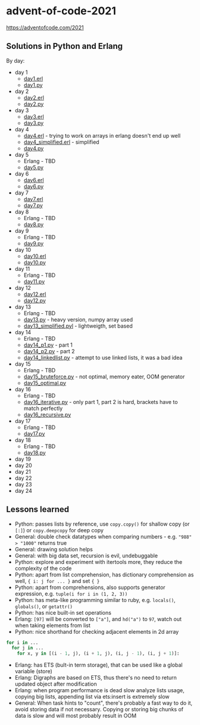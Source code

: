 # advent-of-code-2021
https://adventofcode.com/2021

## Solutions in Python and Erlang
By day:
- day 1
  - [day1.erl](day1/day1.erl)
  - [day1.py](day1/day1.py)
- day 2
  - [day2.erl](day2/day2.erl)
  - [day2.py](day2/day2.py)
- day 3
  - [day3.erl](day3/day3.erl)
  - [day3.py](day3/day3.py)
- day 4
  - [day4.erl](day4/day4.erl) - trying to work on arrays in erlang doesn't end up well
  - [day4_simplified.erl](day4/day4_simplified.erl) - simplified
  - [day4.py](day4/day4.py)
- day 5
  - Erlang - TBD
  - [day5.py](day5/day5.py)
- day 6
  - [day6.erl](day6/day6.erl)
  - [day6.py](day6/day6.py)
- day 7
  - [day7.erl](day7/day7.erl)
  - [day7.py](day7/day7.py)
- day 8
  - Erlang - TBD
  - [day8.py](day8/day8.py)
- day 9
  - Erlang - TBD
  - [day9.py](day9/day9.py)
- day 10
  - [day10.erl](day10/day10.erl)
  - [day10.py](day10/day10.py)
- day 11
  - Erlang - TBD
  - [day11.py](day11/day11.py)
- day 12
  - [day12.erl](day12/day12.erl)
  - [day12.py](day12/day12.py)
- day 13
  - Erlang - TBD
  - [day13.py](day13/day13.py) - heavy version, numpy array used
  - [day13_simplified.pyl](day13/day13_simplified.py) - lightweigth, set based
- day 14
  - Erlang - TBD
  - [day14_p1.py](day14/day14_p1.py) - part 1
  - [day14_p2.py](day14/day14_p2.py) - part 2
  - [day14_linkedlist.py](day14/day14_linkedlist.py) - attempt to use linked lists, it was a bad idea
- day 15
  - Erlang - TBD
  - [day15_bruteforce.py](day15/day15_bruteforce.py) - not optimal, memory eater, OOM generator
  - [day15_optimal.py](day15/day15_optimal.py)
- day 16
  - Erlang - TBD
  - [day16_iterative.py](day16/day16_iterative.py) - only part 1, part 2 is hard, brackets have to match perfectly
  - [day16_recursive.py](day16/day16_recursive.py)
- day 17
  - Erlang - TBD
  - [day17.py](day17/day17.py)
- day 18
  - Erlang - TBD 
  - [day18.py](day18/day18.py)
- day 19
- day 20
- day 21
- day 22
- day 23
- day 24

## Lessons learned
- Python: passes lists by reference, use `copy.copy()` for shallow copy (or `[:]`) or `copy.deepcopy` for deep copy
- General: double check datatypes when comparing numbers - e.g. `"988" > "1000"` returns true
- General: drawing solution helps
- General: with big data set, recursion is evil, undebuggable
- Python: explore and experiment with itertools more, they reduce the complexity of the code
- Python: apart from list comprehension, has dictionary comprehension as well, `{ i: j for ... }` and set `{ }`
- Python: apart from comprehensions, also supports generator expression, e.g. `tuple(i for i in (1, 2, 3))`
- Python: has meta-like programming similar to ruby, e.g. `locals()`, `globals()`, or `getattr()`
- Python: has nice built-in set operations
- Erlang: `[97]` will be converted to `["a"]`, and `hd("a")` to `97`, watch out when taking elements from list
- Python: nice shorthand for checking adjacent elements in 2d array
```python
for i in ...
  for j in ...
    for x, y in [(i - 1, j), (i + 1, j), (i, j - 1), (i, j + 1)]:
```
- Erlang: has ETS (bult-in term storage), that can be used like a global variable (store)
- Erlang: Digraphs are based on ETS, thus there's no need to return updated object after modification
- Erlang: when program performance is dead slow analyze lists usage, copying big lists, appending list via ets:insert is extremely slow
- General: When task hints to "count", there's probably a fast way to do it, avoid storing data if not necessary. Copying or storing big chunks of data is slow and will most probably result in OOM

